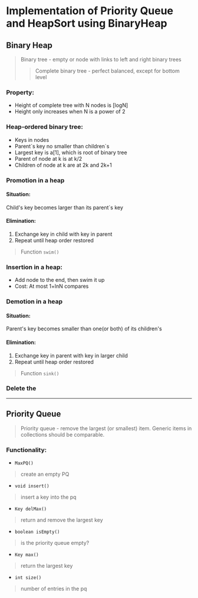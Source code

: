 # Implementation of Priority Queue and HeapSort using BinaryHeap
## Binary Heap
>Binary tree - empty or node with links to left and right binary trees
>>Complete binary tree - perfect balanced, except for bottom level
### Property:
*    Height of complete tree with N nodes is [logN]
*    Height only increases when N is a power of 2
### Heap-ordered binary tree:
*    Keys in nodes
*    Parent\`s key no smaller than children\`s
*    Largest key is a[1], which is root of binary tree
*    Parent of node at k is at k/2
*    Children of node at k are at 2k and 2k+1
### Promotion in a heap
#### Situation:
Child\'s key becomes larger than its parent\`s key 

#### Elimination:
1.    Exchange key in child with key in parent
2.    Repeat until heap order restored
>Function `swim()`
### Insertion in a heap:
*    Add node to the end, then swim it up
*    Cost: At most 1+lnN compares
### Demotion in a heap
#### Situation:
Parent\'s key becomes smaller than one(or both) of its children\'s 
#### Elimination:
1.    Exchange key in parent with key in larger child
2.    Repeat until heap order restored
>Function `sink()`
### Delete the 
---
## Priority Queue
>Priority queue - remove the largest (or smallest) item. Generic items in collections should be comparable.

### Functionality:
*    `MaxPQ()`
>create an empty PQ
*    `void insert()`
>insert a key into the pq
*    `Key delMax()`
>return and remove the largest key
*    `boolean isEmpty()`
>is the priority queue empty?
*    `Key max()`
>return the largest key
*    `int size()`
>number of entries in the pq
